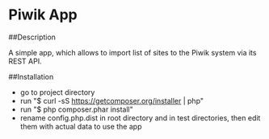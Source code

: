 # Piwik App

##Description

A simple app, which allows to import list of sites to the Piwik system via its REST API.


##Installation

* go to project directory
* run "$ curl -sS https://getcomposer.org/installer | php"
* run "$ php composer.phar install"
* rename config.php.dist in root directory and in test directories, then edit them with actual data to use the app
